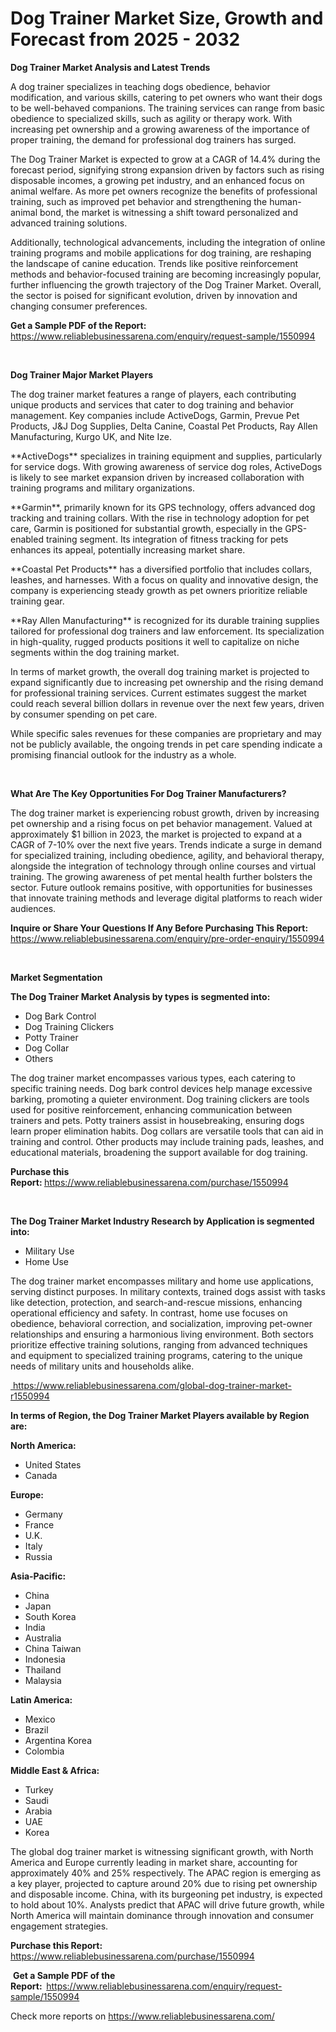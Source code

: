 <p><h1>Dog Trainer Market Size, Growth and Forecast from 2025 - 2032</h1></p><p><strong>Dog Trainer Market Analysis and Latest Trends</strong></p>
<p><p>A dog trainer specializes in teaching dogs obedience, behavior modification, and various skills, catering to pet owners who want their dogs to be well-behaved companions. The training services can range from basic obedience to specialized skills, such as agility or therapy work. With increasing pet ownership and a growing awareness of the importance of proper training, the demand for professional dog trainers has surged.</p><p>The Dog Trainer Market is expected to grow at a CAGR of 14.4% during the forecast period, signifying strong expansion driven by factors such as rising disposable incomes, a growing pet industry, and an enhanced focus on animal welfare. As more pet owners recognize the benefits of professional training, such as improved pet behavior and strengthening the human-animal bond, the market is witnessing a shift toward personalized and advanced training solutions.</p><p>Additionally, technological advancements, including the integration of online training programs and mobile applications for dog training, are reshaping the landscape of canine education. Trends like positive reinforcement methods and behavior-focused training are becoming increasingly popular, further influencing the growth trajectory of the Dog Trainer Market. Overall, the sector is poised for significant evolution, driven by innovation and changing consumer preferences.</p></p>
<p><strong>Get a Sample PDF of the Report:&nbsp;</strong> <a href="https://www.reliablebusinessarena.com/enquiry/request-sample/1550994?utm_campaign=2928&utm_medium=2&utm_source=Github&utm_content=ia&utm_term=04042025&utm_id=dog-trainer">https://www.reliablebusinessarena.com/enquiry/request-sample/1550994</a></p>
<p>&nbsp;</p>
<p><strong>Dog Trainer Major Market Players</strong></p>
<p><p>The dog trainer market features a range of players, each contributing unique products and services that cater to dog training and behavior management. Key companies include ActiveDogs, Garmin, Prevue Pet Products, J&J Dog Supplies, Delta Canine, Coastal Pet Products, Ray Allen Manufacturing, Kurgo UK, and Nite Ize.</p><p>**ActiveDogs** specializes in training equipment and supplies, particularly for service dogs. With growing awareness of service dog roles, ActiveDogs is likely to see market expansion driven by increased collaboration with training programs and military organizations.</p><p>**Garmin**, primarily known for its GPS technology, offers advanced dog tracking and training collars. With the rise in technology adoption for pet care, Garmin is positioned for substantial growth, especially in the GPS-enabled training segment. Its integration of fitness tracking for pets enhances its appeal, potentially increasing market share.</p><p>**Coastal Pet Products** has a diversified portfolio that includes collars, leashes, and harnesses. With a focus on quality and innovative design, the company is experiencing steady growth as pet owners prioritize reliable training gear.</p><p>**Ray Allen Manufacturing** is recognized for its durable training supplies tailored for professional dog trainers and law enforcement. Its specialization in high-quality, rugged products positions it well to capitalize on niche segments within the dog training market.</p><p>In terms of market growth, the overall dog training market is projected to expand significantly due to increasing pet ownership and the rising demand for professional training services. Current estimates suggest the market could reach several billion dollars in revenue over the next few years, driven by consumer spending on pet care.</p><p>While specific sales revenues for these companies are proprietary and may not be publicly available, the ongoing trends in pet care spending indicate a promising financial outlook for the industry as a whole.</p></p>
<p>&nbsp;</p>
<p><strong>What Are The Key Opportunities For Dog Trainer Manufacturers?</strong></p>
<p><p>The dog trainer market is experiencing robust growth, driven by increasing pet ownership and a rising focus on pet behavior management. Valued at approximately $1 billion in 2023, the market is projected to expand at a CAGR of 7-10% over the next five years. Trends indicate a surge in demand for specialized training, including obedience, agility, and behavioral therapy, alongside the integration of technology through online courses and virtual training. The growing awareness of pet mental health further bolsters the sector. Future outlook remains positive, with opportunities for businesses that innovate training methods and leverage digital platforms to reach wider audiences.</p></p>
<p><strong>Inquire or Share Your Questions If Any Before Purchasing This Report:</strong> <a href="https://www.reliablebusinessarena.com/enquiry/pre-order-enquiry/1550994?utm_campaign=2928&utm_medium=2&utm_source=Github&utm_content=ia&utm_term=04042025&utm_id=dog-trainer">https://www.reliablebusinessarena.com/enquiry/pre-order-enquiry/1550994</a></p>
<p>&nbsp;</p>
<p><strong>Market Segmentation</strong></p>
<p><strong>The Dog Trainer Market Analysis by types is segmented into:</strong></p>
<p><ul><li>Dog Bark Control</li><li>Dog Training Clickers</li><li>Potty Trainer</li><li>Dog Collar</li><li>Others</li></ul></p>
<p><p>The dog trainer market encompasses various types, each catering to specific training needs. Dog bark control devices help manage excessive barking, promoting a quieter environment. Dog training clickers are tools used for positive reinforcement, enhancing communication between trainers and pets. Potty trainers assist in housebreaking, ensuring dogs learn proper elimination habits. Dog collars are versatile tools that can aid in training and control. Other products may include training pads, leashes, and educational materials, broadening the support available for dog training.</p></p>
<p><strong>Purchase this Report:&nbsp;</strong><a href="https://www.reliablebusinessarena.com/purchase/1550994?utm_campaign=2928&utm_medium=2&utm_source=Github&utm_content=ia&utm_term=04042025&utm_id=dog-trainer">https://www.reliablebusinessarena.com/purchase/1550994</a></p>
<p>&nbsp;</p>
<p><strong>The Dog Trainer Market Industry Research by Application is segmented into:</strong></p>
<p><ul><li>Military Use</li><li>Home Use</li></ul></p>
<p><p>The dog trainer market encompasses military and home use applications, serving distinct purposes. In military contexts, trained dogs assist with tasks like detection, protection, and search-and-rescue missions, enhancing operational efficiency and safety. In contrast, home use focuses on obedience, behavioral correction, and socialization, improving pet-owner relationships and ensuring a harmonious living environment. Both sectors prioritize effective training solutions, ranging from advanced techniques and equipment to specialized training programs, catering to the unique needs of military units and households alike.</p></p>
<p><a href="https://www.reliablebusinessarena.com/global-dog-trainer-market-r1550994?utm_campaign=2928&utm_medium=2&utm_source=Github&utm_content=ia&utm_term=04042025&utm_id=dog-trainer">&nbsp;https://www.reliablebusinessarena.com/global-dog-trainer-market-r1550994</a></p>
<p><strong>In terms of Region, the Dog Trainer Market Players available by Region are:</strong></p>
<p>
    <p> <strong> North America: </strong>
        <ul>
            <li>United States</li>
            <li>Canada</li>
        </ul>
        </p> 
    <p> <strong> Europe: </strong>
        <ul>
            <li>Germany</li>
            <li>France</li>
            <li>U.K.</li>
            <li>Italy</li>
            <li>Russia</li>
        </ul>
        </p> 
    <p> <strong> Asia-Pacific: </strong>
        <ul>
            <li>China</li>
            <li>Japan</li>
            <li>South Korea</li>
            <li>India</li>
            <li>Australia</li>
            <li>China Taiwan</li>
            <li>Indonesia</li>
            <li>Thailand</li>
            <li>Malaysia</li>
        </ul>
        </p> 
    <p> <strong> Latin America: </strong>
        <ul>
            <li>Mexico</li>
            <li>Brazil</li>
            <li>Argentina Korea</li>
            <li>Colombia</li>
        </ul>
        </p> 
    <p> <strong> Middle East & Africa: </strong>
        <ul>
            <li>Turkey</li>
            <li>Saudi</li>
            <li>Arabia</li>
            <li>UAE</li>
            <li>Korea</li>
        </ul>
    </p>
    </p>
<p><p>The global dog trainer market is witnessing significant growth, with North America and Europe currently leading in market share, accounting for approximately 40% and 25% respectively. The APAC region is emerging as a key player, projected to capture around 20% due to rising pet ownership and disposable income. China, with its burgeoning pet industry, is expected to hold about 10%. Analysts predict that APAC will drive future growth, while North America will maintain dominance through innovation and consumer engagement strategies.</p></p>
<p><strong>Purchase this Report: </strong><a href="https://www.reliablebusinessarena.com/purchase/1550994?utm_campaign=2928&utm_medium=2&utm_source=Github&utm_content=ia&utm_term=04042025&utm_id=dog-trainer">https://www.reliablebusinessarena.com/purchase/1550994</a></p>
<p>&nbsp;<strong>Get a Sample PDF of the Report:&nbsp;&nbsp;</strong><a href="https://www.reliablebusinessarena.com/enquiry/request-sample/1550994?utm_campaign=2928&utm_medium=2&utm_source=Github&utm_content=ia&utm_term=04042025&utm_id=dog-trainer">https://www.reliablebusinessarena.com/enquiry/request-sample/1550994</a></p>
<p><strong></strong></p>
<p>Check more reports on <a href="https://www.reliablebusinessarena.com/?utm_campaign=2928&utm_medium=2&utm_source=Github&utm_content=ia&utm_term=04042025&utm_id=dog-trainer">https://www.reliablebusinessarena.com/</a></p>